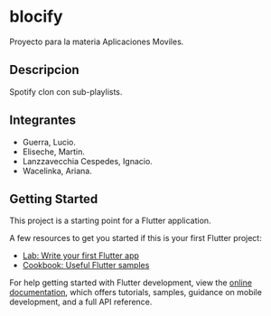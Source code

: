 # blocify
Proyecto para la materia Aplicaciones Moviles.

## Descripcion
Spotify clon con sub-playlists.

## Integrantes
- Guerra, Lucio.
- Eliseche, Martin.
- Lanzzavecchia Cespedes, Ignacio.
- Wacelinka, Ariana.

## Getting Started

This project is a starting point for a Flutter application.

A few resources to get you started if this is your first Flutter project:

- [Lab: Write your first Flutter app](https://docs.flutter.dev/get-started/codelab)
- [Cookbook: Useful Flutter samples](https://docs.flutter.dev/cookbook)

For help getting started with Flutter development, view the
[online documentation](https://docs.flutter.dev/), which offers tutorials,
samples, guidance on mobile development, and a full API reference.
